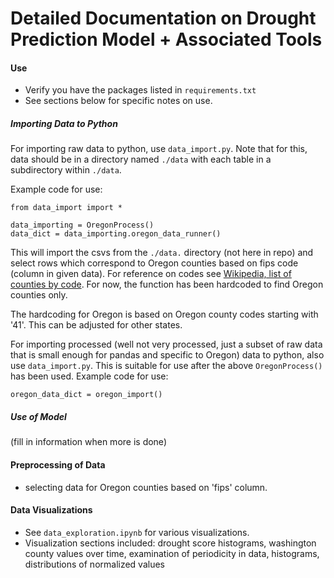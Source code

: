 # Detailed Documentation on Drought Prediction Model + Associated Tools

#### Use

* Verify you have the packages listed in `requirements.txt`
* See sections below for specific notes on use.

##### Importing Data to Python

For importing raw data to python, use `data_import.py`. Note that for this, data should be in a directory named `./data` with each table in a subdirectory within `./data`.

Example code for use:
```
from data_import import *

data_importing = OregonProcess()
data_dict = data_importing.oregon_data_runner()
```

This will import the csvs from the `./data.` directory (not here in repo) and select rows which correspond to Oregon counties based on fips code (column in given data). For reference on codes see [Wikipedia, list of counties by code](https://en.wikipedia.org/wiki/List_of_United_States_INCITS_codes_by_county#). For now, the function has been hardcoded to find Oregon counties only.

The hardcoding for Oregon is based on Oregon county codes starting with '41'. This can be adjusted for other states.

For importing processed (well not very processed, just a subset of raw data that is small enough for pandas and specific to Oregon) data to python, also use `data_import.py`. This is suitable for use after the above `OregonProcess()` has been used. Example code for use:
```
oregon_data_dict = oregon_import()
```

##### Use of Model

(fill in information when more is done)

#### Preprocessing of Data
* selecting data for Oregon counties based on 'fips' column.


#### Data Visualizations
* See `data_exploration.ipynb` for various visualizations.
* Visualization sections included: drought score histograms, washington county values over time, examination of periodicity in data, histograms, distributions of normalized values